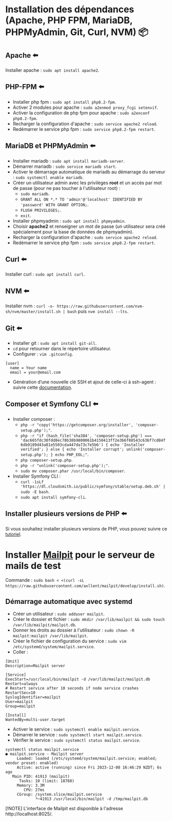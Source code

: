 # Installation des dépendances (Apache, PHP FPM, MariaDB, PHPMyAdmin, Git, Curl, NVM) 📦

## Apache ⬅️

Installer apache : `sudo apt install apache2`.

## PHP-FPM ⬅️

- Installer php fpm : `sudo apt install php8.2-fpm`.
- Activer 2 modules pour apache : `sudo a2enmod proxy_fcgi setenvif`.
- Activer la configuration de php fpm pour apache : `sudo a2enconf php8.2-fpm`.
- Recharger la configuration d'apache : `sudo service apache2 reload`.
- Redémarrer le service php fpm : `sudo service php8.2-fpm restart`.

## MariaDB et PHPMyAdmin ⬅️

- Installer mariadb : `sudo apt install mariadb-server`.
- Démarrer mariadb : `sudo service mariadb start`.
- Activer le démarrage automatique de mariadb au démarrage du serveur : `sudo systemctl enable mariadb`.
- Créer un utilisateur admin avec les privilèges **root** et un accès par mot de passe (pour ne pas toucher à l'utilisateur root) :
  - `sudo mariadb`.
  - `GRANT ALL ON *.* TO 'admin'@'localhost' IDENTIFIED BY 'password' WITH GRANT OPTION;`.
  - `FLUSH PRIVILEGES;`.
  - `exit`.
- Installer phpmyadmin : `sudo apt install phpmyadmin`.
- Choisir **apache2** et renseigner un mot de passe (un utilisateur sera créé spécialement pour la base de données de phpmyadmin).
- Recharger la configuration d'apache : `sudo service apache2 reload`.
- Redémarrer le service php fpm : `sudo service php8.2-fpm restart`.

## Curl ⬅️

Installer curl : `sudo apt install curl`.

## NVM  ⬅️

Installer nvm : `curl -o- https://raw.githubusercontent.com/nvm-sh/nvm/master/install.sh | bash` puis `nvm install --lts`.

## Git ⬅️

- Installer git : `sudo apt install git-all`.
- `cd` pour retourner dans le répertoire utilisateur.
- Configurer : `vim .gitconfig`.
```
[user]
  name = Your name
  email = your@email.com
```
- Génération d’une nouvelle clé SSH et ajout de celle-ci à ssh-agent : suivre cette [documentation](https://docs.github.com/fr/authentication/connecting-to-github-with-ssh/generating-a-new-ssh-key-and-adding-it-to-the-ssh-agent?platform=linux).

## Composer et Symfony CLI ⬅️

- Installer composer :
    - `php -r "copy('https://getcomposer.org/installer', 'composer-setup.php');"`.
    - `php -r "if (hash_file('sha384', 'composer-setup.php') === 'dac665fdc30fdd8ec78b38b9800061b4150413ff2e3b6f88543c636f7cd84f6db9189d43a81e5503cda447da73c7e5b6') { echo 'Installer verified'; } else { echo 'Installer corrupt'; unlink('composer-setup.php'); } echo PHP_EOL;"`.
    - `php composer-setup.php`.
    - `php -r "unlink('composer-setup.php');"`.
    - `sudo mv composer.phar /usr/local/bin/composer`.
- Installer Symfony CLI :
    - `curl -1sLf 'https://dl.cloudsmith.io/public/symfony/stable/setup.deb.sh' | sudo -E bash`.
    - `sudo apt install symfony-cli`.

## Installer plusieurs versions de PHP ⬅️

Si vous souhaitez installer plusieurs versions de PHP, vous pouvez suivre ce [tutoriel](https://tecadmin.net/how-to-install-php-on-debian-12/).

# Installer [Mailpit](https://mailpit.axllent.org/) pour le serveur de mails de test

Commande : `sudo bash < <(curl -sL https://raw.githubusercontent.com/axllent/mailpit/develop/install.sh)`.

## Démarrage automatique avec systemd

- Créer un utilisateur : `sudo adduser mailpit`.
- Créer le dossier et fichier : `sudo mkdir /var/lib/mailpit && sudo touch /var/lib/mailpit/mailpit.db`.
- Donner les droits au dossier à l'utilisateur : `sudo chown -R mailpit:mailpit /var/lib/mailpit`.
- Créer le fichier de configuration du service : `sudo vim /etc/systemd/system/mailpit.service`.
- Coller :
```
[Unit]
Description=Mailpit server

[Service]
ExecStart=/usr/local/bin/mailpit -d /var/lib/mailpit/mailpit.db
Restart=always
# Restart service after 10 seconds if node service crashes
RestartSec=10
SyslogIdentifier=mailpit
User=mailpit
Group=mailpit

[Install]
WantedBy=multi-user.target
```
- Activer le service : `sudo systemctl enable mailpit.service`.
- Démarrer le service : `sudo systemctl start mailpit.service`.
- Vérifier le service : `sudo systemctl status mailpit.service`.
```
systemctl status mailpit.service
● mailpit.service - Mailpit server
     Loaded: loaded (/etc/systemd/system/mailpit.service; enabled; vendor preset: enabled)
     Active: active (running) since Fri 2023-12-08 16:46:29 NZDT; 6s ago
   Main PID: 41913 (mailpit)
      Tasks: 10 (limit: 18768)
     Memory: 3.3M
        CPU: 27ms
     CGroup: /system.slice/mailpit.service
             └─41913 /usr/local/bin/mailpit -d /tmp/mailpit.db
```

[!NOTE]
L'interface de Mailpit est disponible à l'adresse http://localhost:8025/.